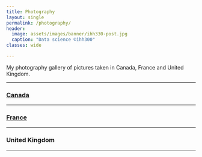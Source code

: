 ```yaml
---
title: Photography
layout: single
permalink: /photography/
header:
  image: assets/images/banner/ihh330-post.jpg
  caption: "Data science ©ihh300"
classes: wide

---
```

My photography gallery of pictures taken in Canada, France and United Kingdom.

---------------------------------------------------------------------------------

### [Canada](https://ihh300.github.io/photography/canada/)

---------------------------------------------------------------------------------

### [France](https://ihh300.github.io/photography/france/)

---------------------------------------------------------------------------------

### United Kingdom

---------------------------------------------------------------------------------
